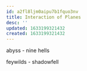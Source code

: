 ```yaml
---
id: a2fl8ljm0aipu7b1fquo3nv
title: Interaction of Planes
desc: ''
updated: 1633199321432
created: 1633199321432
---
```


abyss - nine hells

feywilds - shadowfell
